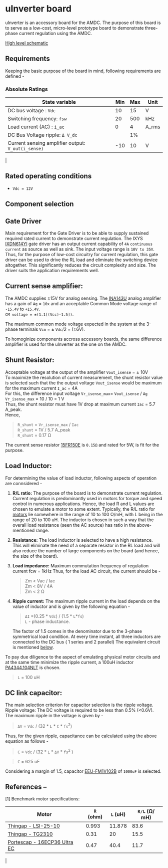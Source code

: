 
# uInverter board

uInverter is an accessory board for the AMDC. The purpose of this board is to serve as a low-cost, micro-level prototype board to demonstrate three-phase current regulation using the AMDC.  

[High level schematic](system.jpg)

## Requirements 
Keeping the basic purpose of the board in mind, following requirements are defined -  

### Absolute Ratings
|  State variable     | Min   | Max	 | Unit |
| ------ | ----- | ----- | ---- |
| DC bus voltage : `Vdc` | 10 |15 | V |
| Switching frequency: `fsw` | 20 | 500 | kHz
| Load current (AC) : `i_ac` | 0 | 4 | A_rms
| DC Bus Voltage ripple: `Δ V_dc` | | 1%|  
| Current sensing amplifier output: `V_out(i_sense)` | -10 | 10 | V
|  


## Rated operating conditions
- `Vdc = 12V`  


## Component selection

## Gate Driver

Main requirement for the Gate Driver is to be able to supply sustained required rated current to demonstrate current regulation. 
The IXYS [IXDN614YI](https://www.digikey.com/en/products/detail/ixys-integrated-circuits-division/IXDN614YI/2424709?s=N4IgTCBcDaIJIA0AiA5AbARgCwE04gF0BfIA) gate driver has an output current capability of `4A` `continuous current` as source as well as sink. The input voltage range is `10V to 35V`. Thus, for the purpose of low-cost circuitry for current regulation, this gate driver can be used to drive the RL load and eliminate the switching device altogether. This significantly reduces the circuit complexity and size. The driver suits the application requirements well.

## Current sense amplifier:
The AMDC supplies ±15V for analog sensing. The [INA143U](https://www.digikey.com/en/products/detail/texas-instruments/INA143U/301019) analog amplifier has a gain of `Ag` = `10x` and an acceptable Common Mode voltage range of `-15.4V` to `+15.4V`.  
`CM voltage = ±(1.1[(Vcc)–1.5])`.  

The maximum common mode voltage expected in the system at the 3-phase terminals 
`Vcm` = ± `Vdc`/2 = (±6V).  

To homoginize components accross accessory boards, the same difference amplifier is used for the uInverter as the one on the AMDC.

## Shunt Resistor:
Acceptable voltage at the output of the amplifier `Vout_isense` = ± 10V  
To maximize the resolution of current measurement, the shunt resistor value is selected such that the the output voltage `Vout_isense` would be maximum for the maximum current `I_ac` = 4A  
For this, the difference input voltage 
`Vr_isense_max`= `Vout_isense` / `Ag`  
`Vr_isense_max` = 10 / 10 = 1 V  
Thus, the shunt resistor must have 1V drop at maximum current `Iac` = 5.7 A_peak.  
Hence,  
>`R_shunt` = `Vr_isense_max` / `Iac`  
>`R_shunt` = 1V / 5.7 A_peak  
>`R_shunt` = 0.17 Ω  

 The current sense resistor [15FR150E](https://www.digikey.com/en/products/detail/ohmite/15FR150E/822919) is `0.15Ω` and rated for 5W, is fit for the purpose. 


## Load Inductor:
For determining the value of load inductor, following aspects of operation are connsidered -
1. **R/L ratio:** The purpose of the board is to demonstrate current regulation. Current regulation is predominantly used in motors for torque and speed control in numerous applications. Hence, the load R and L values are chosen to emulate a motor to some extent. Typically, the R/L ratio for [motors](Readme.md#References) lie somewhere in the range of 10 to 100 Ω/mH, with L being in the range of 20 to 100 uH. The inductor is chosen in such a way that the overall load resistance (seen the AC source) has ratio in the above-mentioned range.
2. __Resistance:__ The load inductor is selected to have a high resistance. This will eliminate the need of a separate resistor in the RL load and will also reduce the number of large components on the board (and hence, the size of the board).
3. __Load impedance:__
Maximum commutation frequency of regulation current fcw = 1kHz
Thus, for the load AC circuit, the current should be -  
    >Zm < Vac / Iac  
    Zm < 8V / 4A  
    Zm < 2 Ω
4. __Ripple current:__
The maximum ripple current in the load depends on the value of inductor and is given by the following equation -  
    >`ΔI` =(0.25 * `Vdc`) / (1.5 * `L`*`fs`)  
    `L` - phase inductance.  

    The factor of 1.5 comes in the denominator due to the 3-phase symmetrical load condition. At every time instant, all three inductors are connected to the DC bus ( 1 series and 2 parallel) The equivalent circuit is mentioned [below](eq_inductance.png).  

To pay due diligence to the aspect of emulating physical motor circuits and at the same time minimize the ripple current, a 100uH inductor [PA4344.104NLT](https://www.digikey.com/en/products/detail/pulse-electronics-power/PA4344.104NLT/5436742) 
 is chosen.  

 > `L` = 100 uH  


## DC link capacitor:
The main selection criterion for capacitor selection is the ripple voltage. 
Ripple voltage: The DC voltage is required to be less than 0.5% (<0.6V).
The maximum ripple in the voltage is given by -  

>`ΔV` = `Vdc` / (32 * `L` * `C` * `fs`<sup>2</sup>)   

Thus, for the given ripple, capacitance can be calculated using the above equation as follows -  

>`C` = `Vdc` / (32 * `L` * `ΔV` * `fs`<sup>2</sup> )

>`C` = 625 uF  



Considering a margin of 1.5, capacitor [EEU-FM1V102B](https://www.digikey.com/en/products/detail/panasonic-electronic-components/EEU-FM1V102B/6109617) of `1000uF` is selected.   


## References – 

[1] Benchmark motor specifications:  

| Motor                 | `R` (ohm) |  `L` (uH) | `R/L` (Ω/ mH) |
| -------               | ------- | ------- | ----------- |
| [Thingap - LSI-25-10](https://www.thingap.com/wp-content/uploads/2020/12/LSI-25-10-Datasheet-Rev_C.pdf)   | 0.993     | 11.878 | 83.6
| [Thingap - TG2310](https://www.thingap.com/wp-content/themes/ndic/pdf/TG2310.pdf)       | 0.31 | 20 | 15.5 |
| [Portescap - 16ECP36 Ultra EC](https://www.portescap.com/en/products/brushless-dc-motors/all-bldc-motors) | 0.47 | 40.4 | 11.7
|





